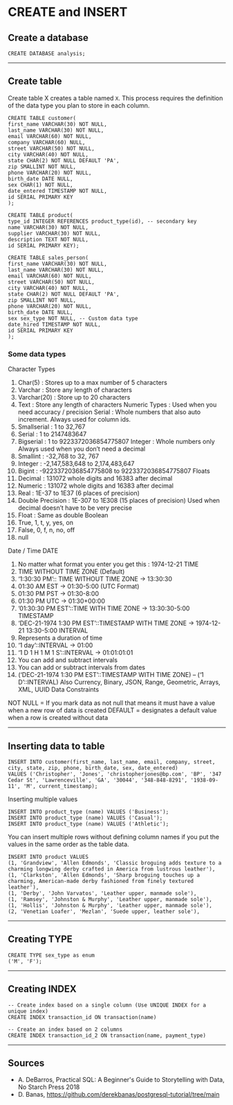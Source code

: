 # CREATE and INSERT
## Create a database
```
CREATE DATABASE analysis;
```
___
## Create table
Create table X creates a table named `X`. This process requires the definition  
of the data type you plan to store in each column.
```
CREATE TABLE customer(
first_name VARCHAR(30) NOT NULL,
last_name VARCHAR(30) NOT NULL,
email VARCHAR(60) NOT NULL,
company VARCHAR(60) NULL,
street VARCHAR(50) NOT NULL,
city VARCHAR(40) NOT NULL,
state CHAR(2) NOT NULL DEFAULT 'PA',
zip SMALLINT NOT NULL,
phone VARCHAR(20) NOT NULL,
birth_date DATE NULL,
sex CHAR(1) NOT NULL,
date_entered TIMESTAMP NOT NULL,
id SERIAL PRIMARY KEY
);
```
```
CREATE TABLE product(
type_id INTEGER REFERENCES product_type(id), -- secondary key
name VARCHAR(30) NOT NULL,
supplier VARCHAR(30) NOT NULL,
description TEXT NOT NULL,
id SERIAL PRIMARY KEY);
```
```
CREATE TABLE sales_person(
first_name VARCHAR(30) NOT NULL,
last_name VARCHAR(30) NOT NULL,
email VARCHAR(60) NOT NULL,
street VARCHAR(50) NOT NULL,
city VARCHAR(40) NOT NULL,
state CHAR(2) NOT NULL DEFAULT 'PA',
zip SMALLINT NOT NULL,
phone VARCHAR(20) NOT NULL,
birth_date DATE NULL,
sex sex_type NOT NULL, -- Custom data type
date_hired TIMESTAMP NOT NULL,
id SERIAL PRIMARY KEY
);
```
### Some data types
Character Types 
1. Char(5) : Stores up to a max number of 5 characters
2. Varchar : Store any length of characters
3. Varchar(20) : Store up to 20 characters
4. Text : Store any length of characters
Numeric Types : Used when you need accuracy / precision
Serial : Whole numbers that also auto increment. Always used for column ids.
5. Smallserial : 1 to 32,767
6. Serial : 1 to 2147483647
7. Bigserial : 1 to 9223372036854775807
Integer : Whole numbers only Always used when you don’t need a decimal
8. Smallint : -32,768 to 32, 767
9. Integer : -2,147,583,648 to 2,174,483,647
10. Bigint : -9223372036854775808 to 9223372036854775807
Floats
11. Decimal : 131072 whole digits and 16383 after decimal
12. Numeric : 131072 whole digits and 16383 after decimal
13. Real : 1E-37 to 1E37 (6 places of precision)
14. Double Precision : 1E-307 to 1E308 (15 places of precision) Used when decimal doesn’t have to be very precise
15. Float : Same as double
Boolean
16. True, 1, t, y, yes, on
17. False, 0, f, n, no, off
18. null

Date / Time 
DATE
1. No matter what format you enter you get this : 1974-12-21
TIME
2. TIME WITHOUT TIME ZONE (Default)
3. ‘1:30:30 PM’:: TIME WITHOUT TIME ZONE -> 13:30:30
4. 01:30 AM EST -> 01:30-5:00 (UTC Format)
5. 01:30 PM PST -> 01:30-8:00
6. 01:30 PM UTC -> 01:30+00:00
7. ’01:30:30 PM EST’::TIME WITH TIME ZONE -> 13:30:30-5:00
TIMESTAMP
8. ‘DEC-21-1974 1:30 PM EST’::TIMESTAMP WITH TIME ZONE -> 1974-12-21 13:30-5:00
INTERVAL
9. Represents a duration of time
10. ‘1 day’::INTERVAL -> 01:00
11. ‘1 D 1 H 1 M 1 S’::INTERVAL -> 01:01:01:01
12. You can add and subtract intervals
13. You can add or subtract intervals from dates
14. (‘DEC-21-1974 1:30 PM EST’::TIMESTAMP WITH TIME ZONE) – (‘1 D’::INTERVAL)
Also Currency, Binary, JSON, Range, Geometric, Arrays, XML, UUID
Data Constraints 

NOT NULL = If you mark data as not null that means it must have a value when a new row of data is created
DEFAULT = designates a default value when a row is created without data
___
## Inserting data to table
```
INSERT INTO customer(first_name, last_name, email, company, street, city, state, zip, phone, birth_date, sex, date_entered)  
VALUES ('Christopher', 'Jones', 'christopherjones@bp.com', 'BP', '347 Cedar St', 'Lawrenceville', 'GA', '30044', '348-848-8291', '1938-09-11', 'M', current_timestamp);
```
Inserting multiple values
```
INSERT INTO product_type (name) VALUES ('Business');
INSERT INTO product_type (name) VALUES ('Casual');
INSERT INTO product_type (name) VALUES ('Athletic');
```
You can insert multiple rows without defining column names if you put the values in the same order as the table data.
```
INSERT INTO product VALUES
(1, 'Grandview', 'Allen Edmonds', 'Classic broguing adds texture to a charming longwing derby crafted in America from lustrous leather'),
(1, 'Clarkston', 'Allen Edmonds', 'Sharp broguing touches up a charming, American-made derby fashioned from finely textured leather'),
(1, 'Derby', 'John Varvatos', 'Leather upper, manmade sole'),
(1, 'Ramsey', 'Johnston & Murphy', 'Leather upper, manmade sole'),
(1, 'Hollis', 'Johnston & Murphy', 'Leather upper, manmade sole'),
(2, 'Venetian Loafer', 'Mezlan', 'Suede upper, leather sole'),
```
___
## Creating TYPE
```
CREATE TYPE sex_type as enum
('M', 'F');
```
___
## Creating INDEX
```
-- Create index based on a single column (Use UNIQUE INDEX for a unique index)
CREATE INDEX transaction_id ON transaction(name)

-- Create an index based on 2 columns
CREATE INDEX transaction_id_2 ON transaction(name, payment_type)
```
___
## Sources
- A. DeBarros, Practical SQL: A Beginner's Guide to Storytelling with Data, No Starch Press 2018
- D. Banas, https://github.com/derekbanas/postgresql-tutorial/tree/main
